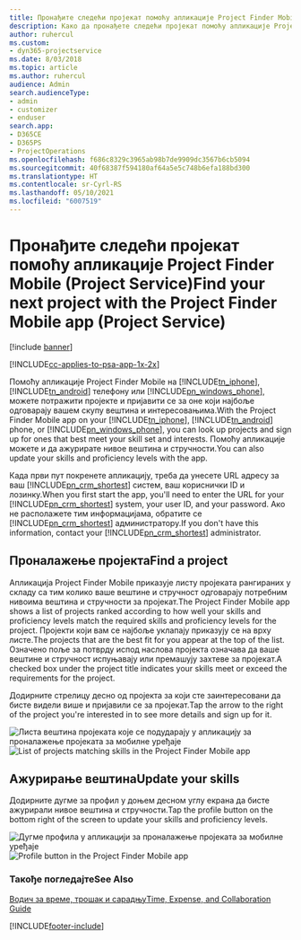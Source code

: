 ```yaml
---
title: Пронађите следећи пројекат помоћу апликације Project Finder Mobile
description: Како да пронађете следећи пројекат помоћу апликације Project Finder Mobile за Project Service
author: ruhercul
ms.custom:
- dyn365-projectservice
ms.date: 8/03/2018
ms.topic: article
ms.author: ruhercul
audience: Admin
search.audienceType:
- admin
- customizer
- enduser
search.app:
- D365CE
- D365PS
- ProjectOperations
ms.openlocfilehash: f686c8329c3965ab98b7de9909dc3567b6cb5094
ms.sourcegitcommit: 40f68387f594180af64a5e5c748b6efa188bd300
ms.translationtype: HT
ms.contentlocale: sr-Cyrl-RS
ms.lasthandoff: 05/10/2021
ms.locfileid: "6007519"
---
```

# <a name="find-your-next-project-with-the-project-finder-mobile-app-project-service"></a><span data-ttu-id="8fac4-103">Пронађите следећи пројекат помоћу апликације Project Finder Mobile (Project Service)</span><span class="sxs-lookup"><span data-stu-id="8fac4-103">Find your next project with the Project Finder Mobile app (Project Service)</span></span>

[!include [banner](../includes/psa-now-project-operations.md)]

[!INCLUDE[cc-applies-to-psa-app-1x-2x](../includes/cc-applies-to-psa-app-1x-2x.md)]

<span data-ttu-id="8fac4-104">Помоћу апликације Project Finder Mobile на [!INCLUDE[tn_iphone](../includes/tn-iphone.md)], [!INCLUDE[tn_android](../includes/tn-android.md)] телефону или [!INCLUDE[pn_windows_phone](../includes/pn-windows-phone.md)], можете потражити пројекте и пријавити се за оне који најбоље одговарају вашем скупу вештина и интересовањима.</span><span class="sxs-lookup"><span data-stu-id="8fac4-104">With the Project Finder Mobile app on your [!INCLUDE[tn_iphone](../includes/tn-iphone.md)], [!INCLUDE[tn_android](../includes/tn-android.md)] phone, or [!INCLUDE[pn_windows_phone](../includes/pn-windows-phone.md)], you can look up projects and sign up for ones that best meet your skill set and interests.</span></span> <span data-ttu-id="8fac4-105">Помоћу апликације можете и да ажурирате нивое вештина и стручности.</span><span class="sxs-lookup"><span data-stu-id="8fac4-105">You can also update your skills and proficiency levels with the app.</span></span>  
  
 <span data-ttu-id="8fac4-106">Када први пут покренете апликацију, треба да унесете URL адресу за ваш [!INCLUDE[pn_crm_shortest](../includes/pn-crm-shortest.md)] систем, ваш кориснички ID и лозинку.</span><span class="sxs-lookup"><span data-stu-id="8fac4-106">When you first start the app, you'll need to enter the URL for your [!INCLUDE[pn_crm_shortest](../includes/pn-crm-shortest.md)] system, your user ID, and your password.</span></span> <span data-ttu-id="8fac4-107">Ако не располажете тим информацијама, обратите се [!INCLUDE[pn_crm_shortest](../includes/pn-crm-shortest.md)] администратору.</span><span class="sxs-lookup"><span data-stu-id="8fac4-107">If you don't have this information,  contact your [!INCLUDE[pn_crm_shortest](../includes/pn-crm-shortest.md)] administrator.</span></span>  
  
## <a name="find-a-project"></a><span data-ttu-id="8fac4-108">Проналажење пројекта</span><span class="sxs-lookup"><span data-stu-id="8fac4-108">Find a project</span></span>  
 <span data-ttu-id="8fac4-109">Апликација Project Finder Mobile приказује листу пројеката рангираних у складу са тим колико ваше вештине и стручност одговарају потребним нивоима вештина и стручности за пројекат.</span><span class="sxs-lookup"><span data-stu-id="8fac4-109">The Project Finder Mobile app shows a list of projects ranked according to how well your skills and proficiency levels match the required skills and proficiency levels for the project.</span></span> <span data-ttu-id="8fac4-110">Пројекти који вам се најбоље уклапају приказују се на врху листе.</span><span class="sxs-lookup"><span data-stu-id="8fac4-110">The projects that are the best fit for you appear at the top of the list.</span></span> <span data-ttu-id="8fac4-111">Означено поље за потврду испод наслова пројекта означава да ваше вештине и стручност испуњавају или премашују захтеве за пројекат.</span><span class="sxs-lookup"><span data-stu-id="8fac4-111">A checked box under the project title indicates your skills meet or exceed the requirements for the project.</span></span>  
  
 <span data-ttu-id="8fac4-112">Додирните стрелицу десно од пројекта за који сте заинтересовани да бисте видели више и пријавили се за пројекат.</span><span class="sxs-lookup"><span data-stu-id="8fac4-112">Tap the arrow to the right of the project you're interested in to see more details and sign up for it.</span></span>  
  
 <span data-ttu-id="8fac4-113">![Листа вештина пројеката које се подударају у апликацију за проналажење пројеката за мобилне уређаје](../psa/media/project-service-project-finder-list.png "Листа вештина пројеката које се подударају у апликацију за проналажење пројеката за мобилне уређаје")</span><span class="sxs-lookup"><span data-stu-id="8fac4-113">![List of projects matching skills in the Project Finder Mobile app](../psa/media/project-service-project-finder-list.png "List of projects matching skills in the Project Finder Mobile app")</span></span>  
  
## <a name="update-your-skills"></a><span data-ttu-id="8fac4-114">Ажурирање вештина</span><span class="sxs-lookup"><span data-stu-id="8fac4-114">Update your skills</span></span>  
 <span data-ttu-id="8fac4-115">Додирните дугме за профил у доњем десном углу екрана да бисте ажурирали нивое вештина и стручности.</span><span class="sxs-lookup"><span data-stu-id="8fac4-115">Tap the profile button on the bottom right of the screen to update your skills and proficiency levels.</span></span>  
  
 <span data-ttu-id="8fac4-116">![Дугме профила у апликацији за проналажење пројеката за мобилне уређаје](../psa/media/project-service-project-finder-profile.png "Дугме профила у апликацији за проналажење пројеката за мобилне уређаје")</span><span class="sxs-lookup"><span data-stu-id="8fac4-116">![Profile button in the Project Finder Mobile app](../psa/media/project-service-project-finder-profile.png "Profile button in the Project Finder Mobile app")</span></span>  
  
### <a name="see-also"></a><span data-ttu-id="8fac4-117">Такође погледајте</span><span class="sxs-lookup"><span data-stu-id="8fac4-117">See Also</span></span>  
 [<span data-ttu-id="8fac4-118">Водич за време, трошак и сарадњу</span><span class="sxs-lookup"><span data-stu-id="8fac4-118">Time, Expense, and Collaboration Guide</span></span>](../psa/time-expense-collaboration-guide.md)


[!INCLUDE[footer-include](../includes/footer-banner.md)]